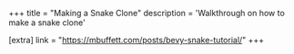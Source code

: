 +++
title = "Making a Snake Clone"
description = 'Walkthrough on how to make a snake clone'

[extra]
link = "https://mbuffett.com/posts/bevy-snake-tutorial/"
+++
